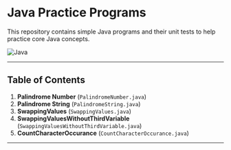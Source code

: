 # Java Practice Programs

This repository contains simple Java programs and their unit tests to help practice core Java concepts.

![Java](https://img.shields.io/badge/Java-17-blue)

---

## Table of Contents

1. **Palindrome Number** (`PalindromeNumber.java`)
2. **Palindrome String** (`PalindromeString.java`)
3. **SwappingValues** (`SwappingValues.java`)
4. **SwappingValuesWithoutThirdVariable** (`SwappingValuesWithoutThirdVariable.java`)
5. **CountCharacterOccurance** (`CountCharacterOccurance.java`)

---

